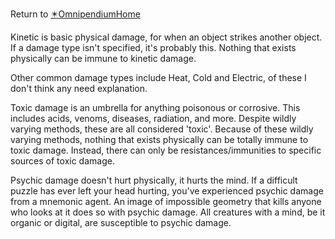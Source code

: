 Return to [✴️OmnipendiumHome](✴️OmnipendiumHome.md)

Kinetic is basic physical damage, for when an object strikes another object. If a damage type isn't specified, it's probably this. Nothing that exists physically can be immune to kinetic damage.

Other common damage types include Heat, Cold and Electric, of these I don't think any need explanation.

Toxic damage is an umbrella for anything poisonous or corrosive. This includes acids, venoms, diseases, radiation, and more. Despite wildly varying methods, these are all considered 'toxic'. Because of these wildly varying methods, nothing that exists physically can be totally immune to toxic damage. Instead, there can only be resistances/immunities to specific sources of toxic damage.

Psychic damage doesn't hurt physically, it hurts the mind. If a difficult puzzle has ever left your head hurting, you've experienced psychic damage from a mnemonic agent. An image of impossible geometry that kills anyone who looks at it does so with psychic damage. All creatures with a mind, be it organic or digital, are susceptible to psychic damage.